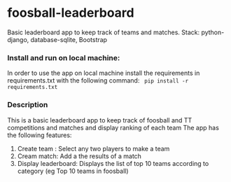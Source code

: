 # foosball-leaderboard
Basic leaderboard app to keep track of teams and matches. 
Stack: python-django, database-sqlite, Bootstrap 

### Install and run on local machine:
In order to use the app on local machine install the requirements in requirements.txt with the following command:
``` pip install -r requirements.txt```

### Description
This is a basic leaderboard app to keep track of foosball and TT competitions and matches and display ranking of each team
The app has the following features:
1. Create team : Select any two players to make a team
2. Cream match: Add a the results of a match
3. Display leaderboard: Displays the list of top 10 teams according to category (eg Top 10 teams in foosball)
